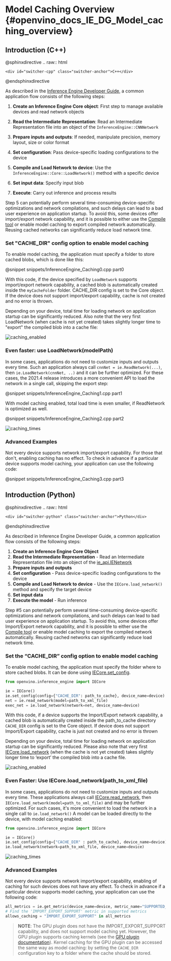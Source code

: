 # Model Caching Overview {#openvino_docs_IE_DG_Model_caching_overview}

## Introduction (C++)

@sphinxdirective
.. raw:: html

    <div id="switcher-cpp" class="switcher-anchor">C++</div>
@endsphinxdirective

As described in the [Inference Engine Developer Guide](Deep_Learning_Inference_Engine_DevGuide.md), a common application flow consists of the following steps:

1. **Create an Inference Engine Core object**: First step to manage available devices and read network objects

2. **Read the Intermediate Representation**: Read an Intermediate Representation file into an object of the `InferenceEngine::CNNNetwork`

3. **Prepare inputs and outputs**: If needed, manipulate precision, memory layout, size or color format

4. **Set configuration**: Pass device-specific loading configurations to the device

5. **Compile and Load Network to device**: Use the `InferenceEngine::Core::LoadNetwork()` method with a specific device

6. **Set input data**: Specify input blob

7. **Execute**: Carry out inference and process results

Step 5 can potentially perform several time-consuming device-specific optimizations and network compilations,
and such delays can lead to a bad user experience on application startup. To avoid this, some devices offer
import/export network capability, and it is possible to either use the [Compile tool](../../tools/compile_tool/README.md)
or enable model caching to export compiled network automatically. Reusing cached networks can significantly reduce load network time.

### Set "CACHE_DIR" config option to enable model caching

To enable model caching, the application must specify a folder to store cached blobs, which is done like this:

@snippet snippets/InferenceEngine_Caching0.cpp part0

With this code, if the device specified by `LoadNetwork` supports import/export network capability, a cached blob is automatically created inside the `myCacheFolder` folder.
CACHE_DIR config is set to the Core object. If the device does not support import/export capability, cache is not created and no error is thrown.

Depending on your device, total time for loading network on application startup can be significantly reduced.
Also note that the very first LoadNetwork (when cache is not yet created) takes slightly longer time to "export" the compiled blob into a cache file:

![caching_enabled]

### Even faster: use LoadNetwork(modelPath)

In some cases, applications do not need to customize inputs and outputs every time. Such an application always
call `cnnNet = ie.ReadNetwork(...)`, then `ie.LoadNetwork(cnnNet, ..)` and it can be further optimized.
For these cases, the 2021.4 release introduces a more convenient API to load the network in a single call, skipping the export step:

@snippet snippets/InferenceEngine_Caching1.cpp part1

With model caching enabled, total load time is even smaller, if ReadNetwork is optimized as well.

@snippet snippets/InferenceEngine_Caching2.cpp part2

![caching_times]

### Advanced Examples

Not every device supports network import/export capability. For those that don't, enabling caching has no effect.
To check in advance if a particular device supports model caching, your application can use the following code:

@snippet snippets/InferenceEngine_Caching3.cpp part3

## Introduction (Python)

@sphinxdirective
.. raw:: html

    <div id="switcher-python" class="switcher-anchor">Python</div>
@endsphinxdirective

As described in Inference Engine Developer Guide, a common application flow consists of the following steps:

1. **Create an Inference Engine Core Object**
2. **Read the Intermediate Representation** - Read an Intermediate Representation file into an object of the [ie_api.IENetwork](api/ie_python_api/_autosummary/openvino.inference_engine.IENetwork.html)
3. **Prepare inputs and outputs**
4. **Set configuration** - Pass device-specific loading configurations to the device
5. **Compile and Load Network to device** - Use the `IECore.load_network()` method and specify the target device
6. **Set input data**
7. **Execute the model** - Run inference

Step #5 can potentially perform several time-consuming device-specific optimizations and network compilations, and such delays can lead to bad user experience on application startup. To avoid this, some devices offer Import/Export network capability, and it is possible to either use the [Compile tool](../../tools/compile_tool/README.md) or enable model caching to export the compiled network automatically. Reusing cached networks can significantly reduce load network time.

### Set the “CACHE_DIR” config option to enable model caching

To enable model caching, the application must specify the folder where to store cached blobs. It can be done using [IECore.set_config](api/ie_python_api/_autosummary/openvino.inference_engine.IECore.html#openvino.inference_engine.IECore.set_config).

``` python
from openvino.inference_engine import IECore

ie = IECore()
ie.set_config(config={"CACHE_DIR": path_to_cache}, device_name=device)
net = ie.read_network(model=path_to_xml_file)
exec_net = ie.load_network(network=net, device_name=device)
```

With this code, if a device supports the Import/Export network capability, a cached blob is automatically created inside the path_to_cache directory `CACHE_DIR` config is set to the Core object. If device does not support Import/Export capability, cache is just not created and no error is thrown

Depending on your device, total time for loading network on application startup can be significantly reduced. Please also note that very first [IECore.load_network](api/ie_python_api/_autosummary/openvino.inference_engine.IECore.html#openvino.inference_engine.IECore.load_network) (when the cache is not yet created) takes slightly longer time to ‘export’ the compiled blob into a cache file.

![caching_enabled]


### Even Faster: Use IECore.load_network(path_to_xml_file)

In some cases, applications do not need to customize inputs and outputs every time. These applications always call [IECore.read_network](api/ie_python_api/_autosummary/openvino.inference_engine.IECore.html#openvino.inference_engine.IECore.read_network), then `IECore.load_network(model=path_to_xml_file)` and may be further optimized. For such cases, it's more convenient to load the network in a single call to `ie.load_network()`
A model can be loaded directly to the device, with model caching enabled:

``` python
from openvino.inference_engine import IECore

ie = IECore()
ie.set_config(config={"CACHE_DIR" : path_to_cache}, device_name=device)
ie.load_network(network=path_to_xml_file, device_name=device)
```

![caching_times]

### Advanced Examples

Not every device supports network import/export capability, enabling of caching for such devices does not have any effect. To check in advance if a particular device supports model caching, your application can use the following code:

```python
all_metrics = ie.get_metric(device_name=device, metric_name="SUPPORTED_METRICS")
# Find the 'IMPORT_EXPORT_SUPPORT' metric in supported metrics
allows_caching = "IMPORT_EXPORT_SUPPORT" in all_metrics
```

> **NOTE**: The GPU plugin does not have the IMPORT_EXPORT_SUPPORT capability, and does not support model caching yet. However, the GPU plugin supports caching kernels (see the [GPU plugin documentation](supported_plugins/GPU.md)). Kernel caching for the GPU plugin can be accessed the same way as model caching: by setting the `CACHE_DIR` configuration key to a folder where the cache should be stored.


[caching_enabled]: ../img/caching_enabled.png
[caching_times]: ../img/caching_times.png
